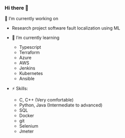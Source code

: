 ### Hi there 👋

<!--
**dhavalkgit/dhavalkgit** is a ✨ _special_ ✨ repository because its `README.md` (this file) appears on your GitHub profile.

Here are some ideas to get you started:

- 🔭 I’m currently working on ...
- 🌱 I’m currently learning ...
- 👯 I’m looking to collaborate on ...
- 🤔 I’m looking for help with ...
- 💬 Ask me about ...
- 📫 How to reach me: ...
- 😄 Pronouns: ...
- ⚡ Fun fact: ...
-->

🔭 I’m currently working on
  * Research project software fault localization using ML
  
- 🌱 I’m currently learning 
  * Typescript
  * Terraform
  * Azure
  * AWS
  * Jenkins
  * Kubernetes
  * Ansible
  
- ⚡ Skills:
  * C, C++ (Very comfortable)
  * Python, Java (Intermediate to advanced)
  * SQL
  * Docker
  * git
  * Selenium
  * Jmeter
